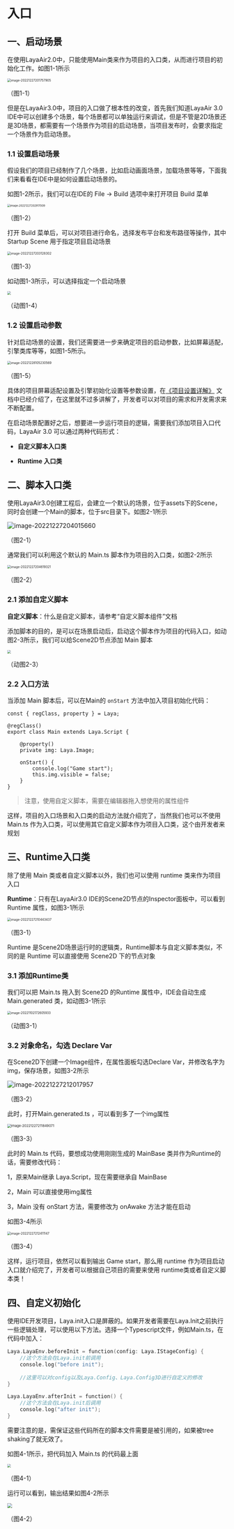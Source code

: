 # 入口



## 一、启动场景

在使用LayaAir2.0中，只能使用Main类来作为项目的入口类，从而进行项目的初始化工作。如图1-1所示

<img src="images/1-1.png" alt="image-20221227201757905" style="zoom:50%;" />

（图1-1）

但是在LayaAir3.0中，项目的入口做了根本性的改变，首先我们知道LayaAir 3.0 IDE中可以创建多个场景，每个场景都可以单独运行来调试，但是不管是2D场景还是3D场景，都需要有一个场景作为项目的启动场景，当项目发布时，会要求指定一个场景作为启动场景。



### 1.1 设置启动场景

假设我们的项目已经制作了几个场景，比如启动画面场景，加载场景等等，下面我们来看看在IDE中是如何设置启动场景的。

如图1-2所示，我们可以在IDE的 File -> Build 选项中来打开项目 Build 菜单

<img src="images/1-2.png" alt="image-20221227202917009" style="zoom: 43%;" /> 

（图1-2）

打开 Build 菜单后，可以对项目进行命名，选择发布平台和发布路径等操作，其中 Startup Scene 用于指定项目启动场景

<img src="images/1-3.png" alt="image-20221227203128302" style="zoom: 50%;" /> 

（图1-3） 

如动图1-3所示，可以选择指定一个启动场景

<img src="images/1-4.gif" style="zoom:50%;" /> 

（动图1-4） 



### 1.2 设置启动参数

针对启动场景的设置，我们还需要进一步来确定项目的启动参数，比如屏幕适配，引擎类库等等，如图1-5所示。

<img src="images/1-5.png" alt="image-20221228105230569" style="zoom:50%;" /> 

（图1-5） 

具体的项目屏幕适配设置及引擎初始化设置等参数设置，在[《项目设置详解》](https://layaair.layabox.com/3.x/doc/basics/IDE/projectSettings/readme.html) 文档中已经介绍了，在这里就不过多讲解了，开发者可以对项目的需求和开发需求来不断配置。

在启动场景配置好之后，想要进一步运行项目的逻辑，需要我们添加项目入口代码，LayaAir 3.0 可以通过两种代码形式：

- **自定义脚本入口类**

- **Runtime 入口类**



## 二、脚本入口类

使用LayaAir3.0创建工程后，会建立一个默认的场景，位于assets下的Scene，同时会创建一个Main的脚本，位于src目录下。如图2-1所示

![image-20221227204015660](images/2-1.png) 

（图2-1）



 通常我们可以利用这个默认的 Main.ts 脚本作为项目的入口类，如图2-2所示

<img src="images/2-2.png" alt="image-20221227204619321" style="zoom:50%;" /> 

（图2-2）



### 2.1 添加自定义脚本

**自定义脚本**：什么是自定义脚本，请参考“自定义脚本组件”文档

添加脚本的目的，是可以在场景启动后，启动这个脚本作为项目的代码入口，如动图2-3所示，我们可以给Scene2D节点添加 Main 脚本

<img src="images/2-3.gif" style="zoom:50%;" />

 （动图2-3）



### 2.2 入口方法

当添加 Main 脚本后，可以在Main的 `onStart` 方法中加入项目初始化代码：

```
const { regClass, property } = Laya;

@regClass()
export class Main extends Laya.Script {

    @property()
    private img: Laya.Image;      

    onStart() {
        console.log("Game start");
        this.img.visible = false;
    }
}
```

> 注意，使用自定义脚本，需要在编辑器拖入想使用的属性组件

这样，项目的入口场景和入口类的启动方法就介绍完了，当然我们也可以不使用 Main.ts 作为入口类，可以使用其它自定义脚本作为项目入口类，这个由开发者来规划



## 三、Runtime入口类

除了使用 Main 类或者自定义脚本以外，我们也可以使用 runtime 类来作为项目入口

**Runtime**：只有在LayaAir3.0 IDE的Scene2D节点的Inspector面板中，可以看到 Runtime 属性，如图3-1所示

<img src="images/3-1.png" alt="image-20221227210443437" style="zoom:50%;" />

（图3-1）

Runtime 是Scene2D场景运行时的逻辑类，Runtime脚本与自定义脚本类似，不同的是 Runtime 可以直接使用 Scene2D 下的节点对象

### 3.1 添加Runtime类

我们可以把 Main.ts 拖入到 Scene2D 的Runtime 属性中，IDE会自动生成 Main.generated 类，如动图3-1所示

<img src="images/3-1.gif" alt="image-20221102172605933" style="zoom:50%;" /> 

（动图3-1）



### 3.2 对象命名，勾选 Declare Var

在Scene2D下创建一个Image组件，在属性面板勾选Declare Var，并修改名字为img，保存场景，如图3-2所示

![image-20221227212017957](images/3-2.png)

（图3-2）



此时，打开Main.generated.ts ，可以看到多了一个img属性

<img src="images/3-3.png" alt="image-20221227211849071" style="zoom: 55%;" /> 

 （图3-3） 



此时的 Main.ts 代码，要想成功使用刚刚生成的 MainBase 类并作为Runtime的话，需要修改代码：

1，原来Main继承 Laya.Script，现在需要继承自 MainBase

2，Main 可以直接使用img属性

3，Main 没有 onStart 方法，需要修改为 onAwake 方法才能在启动

如图3-4所示

 <img src="images/3-4.png" alt="image-20221227212411147" style="zoom:50%;" />

（图3-4） 



这样，运行项目，依然可以看到输出 Game start，那么用 runtime 作为项目启动入口就介绍完了，开发者可以根据自己项目的需要来使用 runtime类或者自定义脚本类！



## 四、自定义初始化

使用IDE开发项目，Laya.init入口是屏蔽的。如果开发者需要在Laya.Init之前执行一些逻辑处理，可以使用以下方法。选择一个Typescript文件，例如Main.ts，在代码中加入：

```Go
Laya.LayaEnv.beforeInit = function(config: Laya.IStageConfig) {
    //这个方法会在Laya.init前调用
    console.log("before init");
    
    //这里可以对config以及Laya.Config、Laya.Config3D进行自定义的修改
}

Laya.LayaEnv.afterInit = function() {
    //这个方法会在Laya.init后调用
    console.log("after init");
}
```

需要注意的是，需保证这些代码所在的脚本文件需要是被引用的，如果被tree shaking了就无效了。

如图4-1所示，把代码加入 Main.ts 的代码最上面

<img src="images/4-1.png" style="zoom:50%;" /> 

（图4-1）

运行可以看到，输出结果如图4-2所示

<img src="images/4-2.png" style="zoom: 67%;" /> 

（图4-2）

